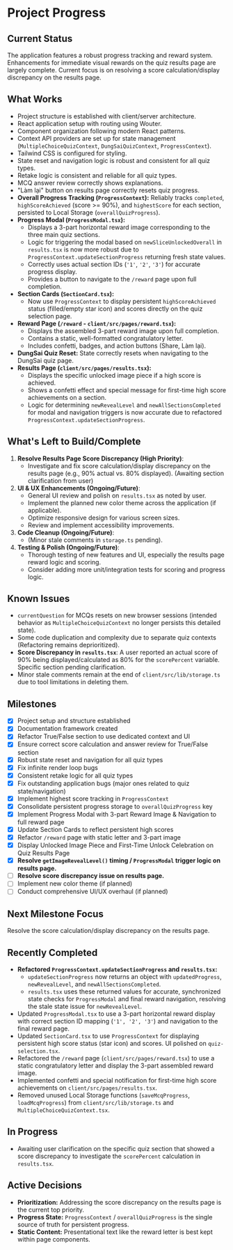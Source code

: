 # Project Progress

## Current Status
The application features a robust progress tracking and reward system. Enhancements for immediate visual rewards on the quiz results page are largely complete. Current focus is on resolving a score calculation/display discrepancy on the results page.

## What Works
- Project structure is established with client/server architecture.
- React application setup with routing using Wouter.
- Component organization following modern React patterns.
- Context API providers are set up for state management (`MultipleChoiceQuizContext`, `DungSaiQuizContext`, `ProgressContext`).
- Tailwind CSS is configured for styling.
- State reset and navigation logic is robust and consistent for all quiz types.
- Retake logic is consistent and reliable for all quiz types.
- MCQ answer review correctly shows explanations.
- "Làm lại" button on results page correctly resets quiz progress.
- **Overall Progress Tracking (`ProgressContext`):** Reliably tracks `completed`, `highScoreAchieved` (score >= 90%), and `highestScore` for each section, persisted to Local Storage (`overallQuizProgress`).
- **Progress Modal (`ProgressModal.tsx`):**
    - Displays a 3-part horizontal reward image corresponding to the three main quiz sections.
    - Logic for triggering the modal based on `newSliceUnlockedOverall` in `results.tsx` is now more robust due to `ProgressContext.updateSectionProgress` returning fresh state values.
    - Correctly uses actual section IDs (`'1'`, `'2'`, `'3'`) for accurate progress display.
    - Provides a button to navigate to the `/reward` page upon full completion.
- **Section Cards (`SectionCard.tsx`):**
    - Now use `ProgressContext` to display persistent `highScoreAchieved` status (filled/empty star icon) and scores directly on the quiz selection page.
- **Reward Page (`/reward` - `client/src/pages/reward.tsx`):**
    - Displays the assembled 3-part reward image upon full completion.
    - Contains a static, well-formatted congratulatory letter.
    - Includes confetti, badges, and action buttons (Share, Làm lại).
- **DungSai Quiz Reset:** State correctly resets when navigating to the DungSai quiz page.
- **Results Page (`client/src/pages/results.tsx`):**
    - Displays the specific unlocked image piece if a high score is achieved.
    - Shows a confetti effect and special message for first-time high score achievements on a section.
    - Logic for determining `newRevealLevel` and `newAllSectionsCompleted` for modal and navigation triggers is now accurate due to refactored `ProgressContext.updateSectionProgress`.

## What's Left to Build/Complete
1.  **Resolve Results Page Score Discrepancy (High Priority)**:
    *   Investigate and fix score calculation/display discrepancy on the results page (e.g., 90% actual vs. 80% displayed). (Awaiting section clarification from user)
2.  **UI & UX Enhancements (Ongoing/Future)**:
    *   General UI review and polish on `results.tsx` as noted by user.
    *   Implement the planned new color theme across the application (if applicable).
    *   Optimize responsive design for various screen sizes.
    *   Review and implement accessibility improvements.
3.  **Code Cleanup (Ongoing/Future)**:
    *   (Minor stale comments in `storage.ts` pending).
4.  **Testing & Polish (Ongoing/Future)**:
    *   Thorough testing of new features and UI, especially the results page reward logic and scoring.
    *   Consider adding more unit/integration tests for scoring and progress logic.

## Known Issues
- `currentQuestion` for MCQs resets on new browser sessions (intended behavior as `MultipleChoiceQuizContext` no longer persists this detailed state).
- Some code duplication and complexity due to separate quiz contexts (Refactoring remains deprioritized).
- **Score Discrepancy in `results.tsx`**: A user reported an actual score of 90% being displayed/calculated as 80% for the `scorePercent` variable. Specific section pending clarification.
- Minor stale comments remain at the end of `client/src/lib/storage.ts` due to tool limitations in deleting them.

## Milestones
- [x] Project setup and structure established
- [x] Documentation framework created
- [x] Refactor True/False section to use dedicated context and UI
- [x] Ensure correct score calculation and answer review for True/False section
- [x] Robust state reset and navigation for all quiz types
- [x] Fix infinite render loop bugs
- [x] Consistent retake logic for all quiz types
- [x] Fix outstanding application bugs (major ones related to quiz state/navigation)
- [x] Implement highest score tracking in `ProgressContext`
- [x] Consolidate persistent progress storage to `overallQuizProgress` key
- [x] Implement Progress Modal with 3-part Reward Image & Navigation to full reward page
- [x] Update Section Cards to reflect persistent high scores
- [x] Refactor `/reward` page with static letter and 3-part image
- [x] Display Unlocked Image Piece and First-Time Unlock Celebration on Quiz Results Page
- [x] **Resolve `getImageRevealLevel()` timing / `ProgressModal` trigger logic on results page.**
- [ ] **Resolve score discrepancy issue on results page.**
- [ ] Implement new color theme (if planned)
- [ ] Conduct comprehensive UI/UX overhaul (if planned)

## Next Milestone Focus
Resolve the score calculation/display discrepancy on the results page.

## Recently Completed
- **Refactored `ProgressContext.updateSectionProgress` and `results.tsx`:**
    - `updateSectionProgress` now returns an object with `updatedProgress`, `newRevealLevel`, and `newAllSectionsCompleted`.
    - `results.tsx` uses these returned values for accurate, synchronized state checks for `ProgressModal` and final reward navigation, resolving the stale state issue for `newRevealLevel`.
- Updated `ProgressModal.tsx` to use a 3-part horizontal reward display with correct section ID mapping (`'1', '2', '3'`) and navigation to the final reward page.
- Updated `SectionCard.tsx` to use `ProgressContext` for displaying persistent high score status (star icon) and scores. UI polished on `quiz-selection.tsx`.
- Refactored the `/reward` page (`client/src/pages/reward.tsx`) to use a static congratulatory letter and display the 3-part assembled reward image.
- Implemented confetti and special notification for first-time high score achievements on `client/src/pages/results.tsx`.
- Removed unused Local Storage functions (`saveMcqProgress`, `loadMcqProgress`) from `client/src/lib/storage.ts` and `MultipleChoiceQuizContext.tsx`.

## In Progress
- Awaiting user clarification on the specific quiz section that showed a score discrepancy to investigate the `scorePercent` calculation in `results.tsx`.

## Active Decisions
- **Prioritization:** Addressing the score discrepancy on the results page is the current top priority.
- **Progress State:** `ProgressContext` / `overallQuizProgress` is the single source of truth for persistent progress.
- **Static Content:** Presentational text like the reward letter is best kept within page components.
